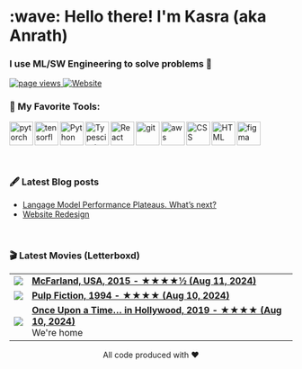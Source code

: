 <h1 align="left" id="macropower-title">:wave: Hello there! I'm Kasra (aka Anrath)</h1>
<h3 align="left">I use ML/SW Engineering to solve problems 🫠</h3>

<p align="left">
  <a href="https://github.com/anrath/anrath">
    <img src="https://komarev.com/ghpvc/?username=anrath" alt="page views" />
  </a>
  <a href="https://kasralekan.com">
    <img alt="Website" src="https://img.shields.io/website?url=https%3A%2F%2Fkasralekan.com">
  </a>
</p>

### 🔨 My Favorite Tools:
<a href="https://pytorch.org/" target="_blank"> <img align="left" src="https://raw.githubusercontent.com/anrath/README_icons/main/language_and_tools/square/pytorch/pytorch.svg" alt="pytorch" height="42px"/> </a> 
<a href="https://www.tensorflow.org" target="_blank"> <img align="left" src="https://raw.githubusercontent.com/anrath/README_icons/main/language_and_tools/square/tensorflow/tensorflow.svg" alt="tensorflow" height="42px"/> </a> 
<a href="https://www.python.org" target="_blank"><img align="left" alt="Python" height ="42px" src="https://raw.githubusercontent.com/anrath/README_icons/main/language_and_tools/square/python/python.svg"></a>
<a href="https://www.typescriptlang.org/" target="_blank"><img align="left" alt="Typescirpt" height ="42px" src="https://raw.githubusercontent.com/anrath/README_icons/main/language_and_tools/square/typescript/typescript.svg"></a>
<a href="https://reactjs.org/" target="_blank"> <img align="left" alt="React" height ="42px" src="https://raw.githubusercontent.com/anrath/README_icons/main/language_and_tools/square/react/react.svg"></a>
<a href="https://git-scm.com/" target="_blank"> <img src="https://raw.githubusercontent.com/anrath/README_icons/main/language_and_tools/square/git-scm/git-scm.svg" align="left" alt="git" height='42px'/> </a>
<a href="https://aws.amazon.com/" target="_blank"> <img src="https://raw.githubusercontent.com/anrath/README_icons/main/language_and_tools/square/aws/aws.svg" align="left" alt="aws" height='42px'/> </a>
<a href="https://developer.mozilla.org/en-US/docs/Web/CSS" target="_blank"> <img src="https://raw.githubusercontent.com/anrath/README_icons/main/language_and_tools/square/css/css.svg" align="left" alt="CSS" height='42px'/> </a>
<a href="https://developer.mozilla.org/en-US/docs/Web/HTML" target="_blank"> <img src="https://raw.githubusercontent.com/anrath/README_icons/main/language_and_tools/square/html/html.svg" align="left" alt="HTML" height='42px'/> </a>
<a href="https://www.figma.com/" target="_blank"> <img src="https://raw.githubusercontent.com/anrath/README_icons/main/language_and_tools/square/figma/figma.svg" alt="figma" height='42px'/> </a>

<br />

### 🖋️ Latest Blog posts
<!-- BLOG-POST-LIST:START -->
- [Langage Model Performance Plateaus. What’s next?](https://blog.kasralekan.com/ideas/lm-performance-plateau/)
- [Website Redesign](https://blog.kasralekan.com/ideas/website-revamp/)
<!-- BLOG-POST-LIST:END -->

<br />

### 🎬 Latest Movies (Letterboxd)
<table>
<!-- MOVIE-LIST:START --><tr>
  <td><a href="https://letterboxd.com/film/mcfarland-usa/" target="_blank"><img src="https://a.ltrbxd.com/resized/film-poster/1/6/0/5/3/3/160533-mcfarland-usa-0-600-0-900-crop.jpg?v=b60705c9c2"></a></td>
  <td><a href="https://letterboxd.com/film/mcfarland-usa/" target="_blank"><strong>McFarland, USA, 2015 - ★★★★½ (Aug 11, 2024)</strong></a><br/>
  </td>
</tr><tr>
  <td><a href="https://letterboxd.com/film/pulp-fiction/" target="_blank"><img src="https://a.ltrbxd.com/resized/film-poster/5/1/4/4/4/51444-pulp-fiction-0-600-0-900-crop.jpg?v=dee19a8077"></a></td>
  <td><a href="https://letterboxd.com/film/pulp-fiction/" target="_blank"><strong>Pulp Fiction, 1994 - ★★★★ (Aug 10, 2024)</strong></a><br/>
  </td>
</tr><tr>
  <td><a href="https://letterboxd.com/film/once-upon-a-time-in-hollywood/1/" target="_blank"><img src="https://a.ltrbxd.com/resized/film-poster/3/9/7/8/5/9/397859-once-upon-a-time-in-hollywood-0-600-0-900-crop.jpg?v=f3e8612854"></a></td>
  <td><a href="https://letterboxd.com/film/once-upon-a-time-in-hollywood/1/" target="_blank"><strong>Once Upon a Time… in Hollywood, 2019 - ★★★★ (Aug 10, 2024)</strong></a><br/>
  We&#39;re home</td>
</tr><!-- MOVIE-LIST:END -->
</table>


<div align="center">
All code produced with ❤️ 
</div>
